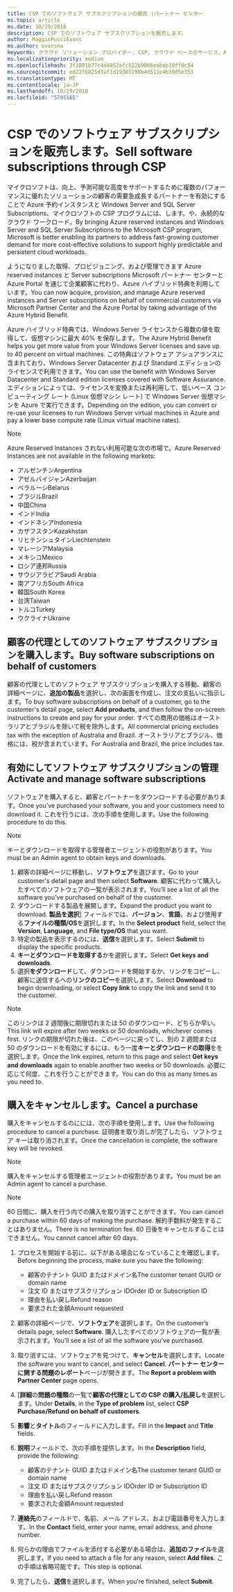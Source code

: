 ```yaml
---
title: CSP でのソフトウェア サブスクリプションの販売 |パートナー センター
ms.topic: article
ms.date: 10/29/2018
description: CSP でのソフトウェア サブスクリプションを販売します。
author: MaggiePucciEvans
ms.author: evansma
keywords: クラウド ソリューション プロバイダー, CSP, クラウド ベースのサービス、Azure、Azure RI、Windows Server、SQL Server のソフトウェア サブスクリプション
ms.localizationpriority: medium
ms.openlocfilehash: 3f3881b77c4d4852afc522b9866eabab18ff0c54
ms.sourcegitcommit: ed22f6825d3af1d19385198b4d511e4b39d5e353
ms.translationtype: MT
ms.contentlocale: ja-JP
ms.lasthandoff: 10/29/2018
ms.locfileid: "5795165"
---
```

# <a name="sell-software-subscriptions-through-csp"></a><span data-ttu-id="da160-104">CSP でのソフトウェア サブスクリプションを販売します。</span><span class="sxs-lookup"><span data-stu-id="da160-104">Sell software subscriptions through CSP</span></span>

<span data-ttu-id="da160-105">マイクロソフトは、向上、予測可能な高度をサポートするために複数のパフォーマンスに優れたソリューションの顧客の需要急成長するパートナーを有効にすることで Azure 予約インスタンスと Windows Server and SQL Server Subscriptions、マイクロソフトの CSP プログラムには、します。や、永続的なクラウド ワークロード。</span><span class="sxs-lookup"><span data-stu-id="da160-105">By bringing Azure reserved instances and Windows Server and SQL Server Subscriptions to the Microsoft CSP program, Microsoft is better enabling its partners to address fast-growing customer demand for more cost-effective solutions to support highly predictable and persistent cloud workloads.</span></span> 

<span data-ttu-id="da160-106">ようになりました取得、プロビジョニング、および管理できます Azure reserved instances と Server subscriptions Microsoft パートナー センターと Azure Portal を通じて企業顧客に代わり、Azure ハイブリッド特典を利用しています。</span><span class="sxs-lookup"><span data-stu-id="da160-106">You can now acquire, provision, and manage Azure reserved instances and Server subscriptions on behalf of commercial customers via Microsoft Partner Center and the Azure Portal by taking advantage of the Azure Hybrid Benefit.</span></span> 

<span data-ttu-id="da160-107">Azure ハイブリッド特典では、Windows Server ライセンスから複数の値を取得して、仮想マシンに最大 40% を保存します。</span><span class="sxs-lookup"><span data-stu-id="da160-107">The Azure Hybrid Benefit helps you get more value from your Windows Server licenses and save up to 40 percent on virtual machines.</span></span> <span data-ttu-id="da160-108">この特典はソフトウェア アシュアランスに含まれており、Windows Server Datacenter および Standard エディションのライセンスで利用できます。</span><span class="sxs-lookup"><span data-stu-id="da160-108">You can use the benefit with Windows Server Datacenter and Standard edition licenses covered with Software Assurance.</span></span> <span data-ttu-id="da160-109">エディションによっては、ライセンスを変換または再利用して、低いベース コンピューティング レート (Linux 仮想マシン レート) で Windows Server 仮想マシンを Azure で実行できます。</span><span class="sxs-lookup"><span data-stu-id="da160-109">Depending on the edition, you can convert or re-use your licenses to run Windows Server virtual machines in Azure and pay a lower base compute rate (Linux virtual machine rates).</span></span>

> [!NOTE]  
> <span data-ttu-id="da160-110">Azure Reserved Instances されない利用可能な次の市場で。</span><span class="sxs-lookup"><span data-stu-id="da160-110">Azure Reserved Instances are not available in the following markets:</span></span>  
> * <span data-ttu-id="da160-111">アルゼンチン</span><span class="sxs-lookup"><span data-stu-id="da160-111">Argentina</span></span>
> * <span data-ttu-id="da160-112">アゼルバイジャン</span><span class="sxs-lookup"><span data-stu-id="da160-112">Azerbaijan</span></span>
> * <span data-ttu-id="da160-113">ベラルーシ</span><span class="sxs-lookup"><span data-stu-id="da160-113">Belarus</span></span>
> * <span data-ttu-id="da160-114">ブラジル</span><span class="sxs-lookup"><span data-stu-id="da160-114">Brazil</span></span>
> * <span data-ttu-id="da160-115">中国</span><span class="sxs-lookup"><span data-stu-id="da160-115">China</span></span>
> * <span data-ttu-id="da160-116">インド</span><span class="sxs-lookup"><span data-stu-id="da160-116">India</span></span>
> * <span data-ttu-id="da160-117">インドネシア</span><span class="sxs-lookup"><span data-stu-id="da160-117">Indonesia</span></span>
> * <span data-ttu-id="da160-118">カザフスタン</span><span class="sxs-lookup"><span data-stu-id="da160-118">Kazakhstan</span></span>
> * <span data-ttu-id="da160-119">リヒテンシュタイン</span><span class="sxs-lookup"><span data-stu-id="da160-119">Liechtenstein</span></span>
> * <span data-ttu-id="da160-120">マレーシア</span><span class="sxs-lookup"><span data-stu-id="da160-120">Malaysia</span></span>
> * <span data-ttu-id="da160-121">メキシコ</span><span class="sxs-lookup"><span data-stu-id="da160-121">Mexico</span></span>
> * <span data-ttu-id="da160-122">ロシア連邦</span><span class="sxs-lookup"><span data-stu-id="da160-122">Russia</span></span>
> * <span data-ttu-id="da160-123">サウジアラビア</span><span class="sxs-lookup"><span data-stu-id="da160-123">Saudi Arabia</span></span>
> * <span data-ttu-id="da160-124">南アフリカ</span><span class="sxs-lookup"><span data-stu-id="da160-124">South Africa</span></span>
> * <span data-ttu-id="da160-125">韓国</span><span class="sxs-lookup"><span data-stu-id="da160-125">South Korea</span></span>
> * <span data-ttu-id="da160-126">台湾</span><span class="sxs-lookup"><span data-stu-id="da160-126">Taiwan</span></span>
> * <span data-ttu-id="da160-127">トルコ</span><span class="sxs-lookup"><span data-stu-id="da160-127">Turkey</span></span>
> * <span data-ttu-id="da160-128">ウクライナ</span><span class="sxs-lookup"><span data-stu-id="da160-128">Ukraine</span></span>

## <a name="buy-software-subscriptions-on-behalf-of-customers"></a><span data-ttu-id="da160-129">顧客の代理としてのソフトウェア サブスクリプションを購入します。</span><span class="sxs-lookup"><span data-stu-id="da160-129">Buy software subscriptions on behalf of customers</span></span>

<span data-ttu-id="da160-130">顧客の代理としてのソフトウェア サブスクリプションを購入する移動、顧客の詳細ページに、**追加の製品**を選択し、次の画面を作成し、注文の支払いに指示します。</span><span class="sxs-lookup"><span data-stu-id="da160-130">To buy software subscriptions on behalf of a customer, go to the customer's detail page, select **Add products**, and then follow the on-screen instructions to create and pay for your order.</span></span> <span data-ttu-id="da160-131">すべての商用の価格はオーストラリアとブラジルを除いて税を除外します。</span><span class="sxs-lookup"><span data-stu-id="da160-131">All commercial pricing excludes tax with the exception of Australia and Brazil.</span></span> <span data-ttu-id="da160-132">オーストラリアとブラジル、価格には、税が含まれています。</span><span class="sxs-lookup"><span data-stu-id="da160-132">For Australia and Brazil, the price includes tax.</span></span>


## <a name="activate-and-manage-software-subscriptions"></a><span data-ttu-id="da160-133">有効にしてソフトウェア サブスクリプションの管理</span><span class="sxs-lookup"><span data-stu-id="da160-133">Activate and manage software subscriptions</span></span>

<span data-ttu-id="da160-134">ソフトウェアを購入すると、顧客とパートナーをダウンロードする必要があります。</span><span class="sxs-lookup"><span data-stu-id="da160-134">Once you’ve purchased your software, you and your customers need to download it.</span></span> <span data-ttu-id="da160-135">これを行うには、次の手順を使用します。</span><span class="sxs-lookup"><span data-stu-id="da160-135">Use the following procedure to do this.</span></span> 

>[!NOTE]
><span data-ttu-id="da160-136">キーとダウンロードを取得する管理者エージェントの役割があります。</span><span class="sxs-lookup"><span data-stu-id="da160-136">You must be an Admin agent to obtain keys and downloads.</span></span> 

1. <span data-ttu-id="da160-137">顧客の詳細ページに移動し、**ソフトウェア**を選びます。</span><span class="sxs-lookup"><span data-stu-id="da160-137">Go to your customer's detail page and then select **Software**.</span></span> <span data-ttu-id="da160-138">顧客に代わって購入したすべてのソフトウェアの一覧が表示されます。</span><span class="sxs-lookup"><span data-stu-id="da160-138">You’ll see a list of all the software you’ve purchased on behalf of the customer.</span></span> 
2.  <span data-ttu-id="da160-139">ダウンロードする製品を展開します。</span><span class="sxs-lookup"><span data-stu-id="da160-139">Expand the product you want to download.</span></span> <span data-ttu-id="da160-140">**製品を選択**] フィールドでは、**バージョン**、**言語**、および使用する**ファイルの種類/OS**を選択します。</span><span class="sxs-lookup"><span data-stu-id="da160-140">In the **Select product** field, select the **Version**, **Language**, and **File type/OS** that you want.</span></span> 
3.  <span data-ttu-id="da160-141">特定の製品を表示するのには、**送信**を選択します。</span><span class="sxs-lookup"><span data-stu-id="da160-141">Select **Submit** to display the specific products.</span></span> 
4.  <span data-ttu-id="da160-142">**キーとダウンロードを取得する**かを選択します。</span><span class="sxs-lookup"><span data-stu-id="da160-142">Select **Get keys and downloads**.</span></span> 
5.  <span data-ttu-id="da160-143">選択**をダウンロード**して、ダウンロードを開始するか、リンクをコピーし、顧客に送信するへの**リンクのコピー**を選択します。</span><span class="sxs-lookup"><span data-stu-id="da160-143">Select **Download** to begin downloading, or select **Copy link** to copy the link and send it to the customer.</span></span> 

>[!NOTE]
><span data-ttu-id="da160-144">このリンクは 2 週間後に期限切れまたは 50 のダウンロード、どちらか早い。</span><span class="sxs-lookup"><span data-stu-id="da160-144">This link will expire after two weeks or 50 downloads, whichever comes first.</span></span> <span data-ttu-id="da160-145">リンクの期限が切れた後は、このページに戻ってし、別の 2 週間または 50 のダウンロードを有効にするには、もう一度**キーとダウンロードの取得**をを選択します。</span><span class="sxs-lookup"><span data-stu-id="da160-145">Once the link expires, return to this page and select **Get keys and downloads** again to enable another two weeks or 50 downloads.</span></span> <span data-ttu-id="da160-146">必要に応じて何度、これを行うことができます。</span><span class="sxs-lookup"><span data-stu-id="da160-146">You can do this as many times as you need to.</span></span> 


## <a name="cancel-a-purchase"></a><span data-ttu-id="da160-147">購入をキャンセルします。</span><span class="sxs-lookup"><span data-stu-id="da160-147">Cancel a purchase</span></span>
<span data-ttu-id="da160-148">購入をキャンセルするのにには、次の手順を使用します。</span><span class="sxs-lookup"><span data-stu-id="da160-148">Use the following procedure to cancel a purchase.</span></span> <span data-ttu-id="da160-149">証明書を取り消しが完了したら、ソフトウェア キーは取り消されます。</span><span class="sxs-lookup"><span data-stu-id="da160-149">Once the cancellation is complete, the software key will be revoked.</span></span> 

>[!NOTE]
><span data-ttu-id="da160-150">購入をキャンセルする管理者エージェントの役割があります。</span><span class="sxs-lookup"><span data-stu-id="da160-150">You must be an Admin agent to cancel a purchase.</span></span> 

>[!NOTE]
><span data-ttu-id="da160-151">60 日間に、購入を行う内での購入を取り消すことができます。</span><span class="sxs-lookup"><span data-stu-id="da160-151">You can cancel a purchase within 60 days of making the purchase.</span></span> <span data-ttu-id="da160-152">解約手数料が発生することはありません。</span><span class="sxs-lookup"><span data-stu-id="da160-152">There is no termination fee.</span></span> <span data-ttu-id="da160-153">60 日後をキャンセルすることはできません。</span><span class="sxs-lookup"><span data-stu-id="da160-153">You cannot cancel after 60 days.</span></span> 

1.  <span data-ttu-id="da160-154">プロセスを開始する前に、以下がある場合になっていることを確認します。</span><span class="sxs-lookup"><span data-stu-id="da160-154">Before beginning the process, make sure you have the following:</span></span> 
    -   <span data-ttu-id="da160-155">顧客のテナント GUID またはドメイン名</span><span class="sxs-lookup"><span data-stu-id="da160-155">The customer tenant GUID or domain name</span></span>
    -   <span data-ttu-id="da160-156">注文 ID またはサブスクリプション ID</span><span class="sxs-lookup"><span data-stu-id="da160-156">Order ID or Subscription ID</span></span>
    -   <span data-ttu-id="da160-157">理由を払い戻し</span><span class="sxs-lookup"><span data-stu-id="da160-157">Refund reason</span></span>
    -   <span data-ttu-id="da160-158">要求された金額</span><span class="sxs-lookup"><span data-stu-id="da160-158">Amount requested</span></span>

2.  <span data-ttu-id="da160-159">顧客の詳細ページで、**ソフトウェア**を選択します。</span><span class="sxs-lookup"><span data-stu-id="da160-159">On the customer’s details page, select **Software**.</span></span> <span data-ttu-id="da160-160">購入したすべてのソフトウェアの一覧が表示されます。</span><span class="sxs-lookup"><span data-stu-id="da160-160">You’ll see a list of all the software you’ve purchased.</span></span> 

3.  <span data-ttu-id="da160-161">取り消すには、ソフトウェアを見つけて、**キャンセル**を選択します。</span><span class="sxs-lookup"><span data-stu-id="da160-161">Locate the software you want to cancel, and select **Cancel**.</span></span> <span data-ttu-id="da160-162">**パートナー センターに関する問題のレポート**ページが開きます。</span><span class="sxs-lookup"><span data-stu-id="da160-162">The **Report a problem with Partner Center** page opens.</span></span> 

4.  <span data-ttu-id="da160-163">[**詳細**の**問題の種類**の一覧で**顧客の代理としての CSP の購入/払戻し**を選択します。</span><span class="sxs-lookup"><span data-stu-id="da160-163">Under **Details**, in the **Type of problem** list, select **CSP Purchase/Refund on behalf of customers**.</span></span>

5.  <span data-ttu-id="da160-164">**影響**と**タイトル**のフィールドに入力します。</span><span class="sxs-lookup"><span data-stu-id="da160-164">Fill in the **Impact** and **Title** fields.</span></span> 

6.  <span data-ttu-id="da160-165">**説明**フィールドで、次の手順を提供します。</span><span class="sxs-lookup"><span data-stu-id="da160-165">In the **Description** field, provide the following:</span></span> 
    -   <span data-ttu-id="da160-166">顧客のテナント GUID またはドメイン名</span><span class="sxs-lookup"><span data-stu-id="da160-166">The customer tenant GUID or domain name</span></span>
    -   <span data-ttu-id="da160-167">注文 ID またはサブスクリプション ID</span><span class="sxs-lookup"><span data-stu-id="da160-167">Order ID or Subscription ID</span></span>
    -   <span data-ttu-id="da160-168">理由を払い戻し</span><span class="sxs-lookup"><span data-stu-id="da160-168">Refund reason</span></span>
    -   <span data-ttu-id="da160-169">要求された金額</span><span class="sxs-lookup"><span data-stu-id="da160-169">Amount requested</span></span>

7.  <span data-ttu-id="da160-170">**連絡先**のフィールドで、名前、メール アドレス、および電話番号を入力します。</span><span class="sxs-lookup"><span data-stu-id="da160-170">In the **Contact** field, enter your name, email address, and phone number.</span></span> 

8.  <span data-ttu-id="da160-171">何らかの理由でファイルを添付する必要がある場合は、**追加のファイル**を選択します。</span><span class="sxs-lookup"><span data-stu-id="da160-171">If you need to attach a file for any reason, select **Add files**.</span></span> <span data-ttu-id="da160-172">この手順は省略可能です。</span><span class="sxs-lookup"><span data-stu-id="da160-172">This step is optional.</span></span> 

9.  <span data-ttu-id="da160-173">完了したら、**送信**を選択します。</span><span class="sxs-lookup"><span data-stu-id="da160-173">When you’re finished, select **Submit**.</span></span>
